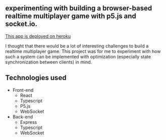 ## experimenting with building a browser-based realtime multiplayer game with p5.js and socket.io.

[This app is deployed on heroku](https://evening-garden-47163.herokuapp.com/)

I thought that there would be a lot of interesting challenges to build a realtime multiplayer game. This project was for me to experiment with how such a system can be implemented with optimization (especially state synchronization between clients) in mind.

Technologies used
---
- Front-end
  - React
  - Typescript
  - P5.js
  - WebSocket
- Back-end
  - Express
  - Typescript
  - WebSocket

